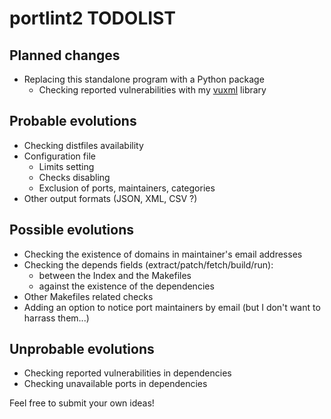 # portlint2 TODOLIST

## Planned changes
* Replacing this standalone program with a Python package
  * Checking reported vulnerabilities with my [vuxml](https://github.com/HubTou/vuxml) library

## Probable evolutions
* Checking distfiles availability
* Configuration file
  * Limits setting
  * Checks disabling
  * Exclusion of ports, maintainers, categories
* Other output formats (JSON, XML, CSV ?)

## Possible evolutions
* Checking the existence of domains in maintainer's email addresses
* Checking the depends fields (extract/patch/fetch/build/run):
  * between the Index and the Makefiles
  * against the existence of the dependencies
* Other Makefiles related checks
* Adding an option to notice port maintainers by email (but I don't want to harrass them...)

## Unprobable evolutions
* Checking reported vulnerabilities in dependencies
* Checking unavailable ports in dependencies

Feel free to submit your own ideas!

